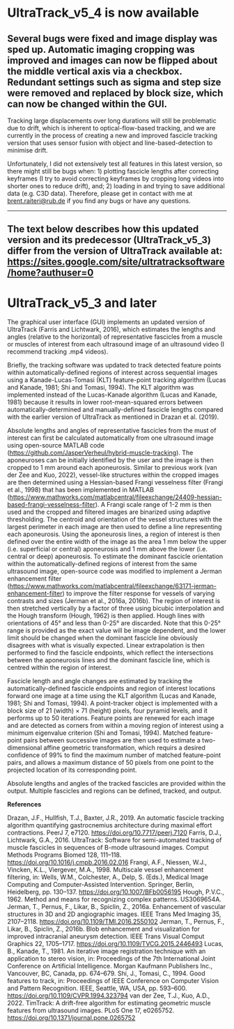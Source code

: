 # UltraTrack_v5_4 is now available
Several bugs were fixed and image display was sped up. Automatic imaging cropping was improved and images can now be flipped about the middle vertical axis via a checkbox. Redundant settings such as sigma and step size were removed and replaced by block size, which can now be changed within the GUI. 
---
Tracking large displacements over long durations will still be problematic due to drift, which is inherent to optical-flow-based tracking, and we are currently in the process of creating a new and improved fascicle tracking version that uses sensor fusion with object and line-based-detection to minimise drift. 

Unfortunately, I did not extensively test all features in this latest version, so there might still be bugs when: 1) plotting fascicle lengths after correcting keyframes (I try to avoid correcting keyframes by cropping long videos into shorter ones to reduce drift), and; 2) loading in and trying to save additional data (e.g. C3D data). Therefore, please get in contact with me at brent.raiteri@rub.de if you find any bugs or have any questions.

---
The text below describes how this updated version and its predecessor (UltraTrack_v5_3) differ from the version of UltraTrack available at: https://sites.google.com/site/ultratracksoftware/home?authuser=0 
---
# UltraTrack_v5_3 and later
The graphical user interface (GUI) implements an updated version of UltraTrack (Farris and Lichtwark, 2016), which estimates the lengths and angles (relative to the horizontal) of representative fascicles from a muscle or muscles of interest from each ultrasound image of an ultrasound video (I recommend tracking .mp4 videos). 

Briefly, the tracking software was updated to track detected feature points within automatically-defined regions of interest across sequential images using a Kanade-Lucas-Tomasi (KLT) feature-point tracking algorithm (Lucas and Kanade, 1981; Shi and Tomasi, 1994). 
The KLT algorithm was implemented instead of the Lucas-Kanade algorithm (Lucas and Kanade, 1981) because it results in lower root-mean-squared errors between automatically-determined and manually-defined fascicle lengths compared with the earlier version of UltraTrack as mentioned in Drazan et al. (2019).

Absolute lengths and angles of representative fascicles from the must of interest can first be calculated automatically from one ultrasound image using open-source MATLAB code (https://github.com/JasperVerheul/hybrid-muscle-tracking). 
The aponeuroses can be initially identified by the user and the image is then cropped to 1 mm around each aponeurosis. Similar to previous work (van der Zee and Kuo, 2022), vessel-like structures within the cropped images are then determined using a Hessian-based Frangi vesselness filter (Frangi et al., 1998) that has been implemented in MATLAB (https://www.mathworks.com/matlabcentral/fileexchange/24409-hessian-based-frangi-vesselness-filter). 
A Frangi scale range of 1-2 mm is then used and the cropped and filtered images are binarized using adaptive thresholding. 
The centroid and orientation of the vessel structures with the largest perimeter in each image are then used to define a line representing each aponeurosis. 
Using the aponeurosis lines, a region of interest is then defined over the entire width of the image as the area 1 mm below the upper (i.e. superficial or central) aponeurosis and 1 mm above the lower (i.e. central or deep) aponeurosis. 
To estimate the dominant fascicle orientation within the automatically-defined regions of interest from the same ultrasound image, open-source code was modified to implement a Jerman enhancement filter (https://www.mathworks.com/matlabcentral/fileexchange/63171-jerman-enhancement-filter) to improve the filter response for vessels of varying contrasts and sizes (Jerman et al., 2016a, 2016b). 
The region of interest is then stretched vertically by a factor of three using bicubic interpolation and the Hough transform (Hough, 1962) is then applied. 
Hough lines with orientations of 45° and less than 0-25° are discarded. Note that this 0-25° range is provided as the exact value will be image dependent, and the lower limit should be changed when the dominant fascicle line obviously disagrees with what is visually expected. 
Linear extrapolation is then performed to find the fascicle endpoints, which reflect the intersections between the aponeurosis lines and the dominant fascicle line, which is centred within the region of interest. 

Fascicle length and angle changes are estimated by tracking the automatically-defined fascicle endpoints and region of interest locations forward one image at a time using the KLT algorithm (Lucas and Kanade, 1981; Shi and Tomasi, 1994). 
A point-tracker object is implemented with a block size of 21 (width) × 71 (height) pixels, four pyramid levels, and it performs up to 50 iterations. 
Feature points are renewed for each image and are detected as corners from within a moving region of interest using a minimum eigenvalue criterion (Shi and Tomasi, 1994). 
Matched feature-point pairs between successive images are then used to estimate a two-dimensional affine geometric transformation, which requirs a desired confidence of 99% to find the maximum number of matched feature-point pairs, and allows a maximum distance of 50 pixels from one point to the projected location of its corresponding point. 

Absolute lengths and angles of the tracked fascicles are provided within the output. Multiple fascicles and regions can be defined, tracked, and output.

**References**

Drazan, J.F., Hullfish, T.J., Baxter, J.R., 2019. An automatic fascicle tracking algorithm quantifying gastrocnemius architecture during maximal effort contractions. PeerJ 7, e7120. https://doi.org/10.7717/peerj.7120
Farris, D.J., Lichtwark, G.A., 2016. UltraTrack: Software for semi-automated tracking of muscle fascicles in sequences of B-mode ultrasound images. Comput Methods Programs Biomed 128, 111–118. https://doi.org/10.1016/j.cmpb.2016.02.016
Frangi, A.F., Niessen, W.J., Vincken, K.L., Viergever, M.A., 1998. Multiscale vessel enhancement filtering, in: Wells, W.M., Colchester, A., Delp, S. (Eds.), Medical Image Computing and Computer-Assisted Intervention. Springer, Berlin, Heidelberg, pp. 130–137. https://doi.org/10.1007/BFb0056195
Hough, P.V.C., 1962. Method and means for recognizing complex patterns. US3069654A.
Jerman, T., Pernus, F., Likar, B., Spiclin, Z., 2016a. Enhancement of vascular structures in 3D and 2D angiographic images. IEEE Trans Med Imaging 35, 2107–2118. https://doi.org/10.1109/TMI.2016.2550102
Jerman, T., Pernus, F., Likar, B., Spiclin, Z., 2016b. Blob enhancement and visualization for improved intracranial aneurysm detection. IEEE Trans Visual Comput Graphics 22, 1705–1717. https://doi.org/10.1109/TVCG.2015.2446493
Lucas, B., Kanade, T., 1981. An iterative image registration technique with an application to stereo vision, in: Proceedings of the 7th International Joint Conference on Artificial Intelligence. Morgan Kaufmann Publishers Inc., Vancouver, BC, Canada, pp. 674–679.
Shi, J., Tomasi, C., 1994. Good features to track, in: Proceedings of IEEE Conference on Computer Vision and Pattern Recognition. IEEE, Seattle, WA, USA, pp. 593–600. https://doi.org/10.1109/CVPR.1994.323794
van der Zee, T.J., Kuo, A.D., 2022. TimTrack: A drift-free algorithm for estimating geometric muscle features from ultrasound images. PLoS One 17, e0265752. https://doi.org/10.1371/journal.pone.0265752

